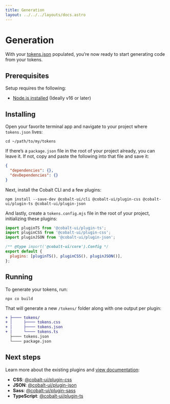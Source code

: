 ```yaml
---
title: Generation
layout: ../../../layouts/docs.astro
---
```


# Generation

With your [tokens.json] populated, you’re now ready to start generating code from your tokens.

## Prerequisites

Setup requires the following:

- [Node.js installed](https://nodejs.org) (Ideally v16 or later)

## Installing

Open your favorite terminal app and navigate to your project where `tokens.json` lives:

```
cd ~/path/to/my/tokens
```

If there’s a `package.json` file in the root of your project already, you can leave it. If not, copy and paste the following into that file and save it:

```json
{
  "dependencies": {},
  "devDependencies": {}
}
```

Next, install the Cobalt CLI and a few plugins:

```
npm install --save-dev @cobalt-ui/cli @cobalt-ui/plugin-css @cobalt-ui/plugin-ts @cobalt-ui/plugin-json
```

And lastly, create a `tokens.config.mjs` file in the root of your project, initializing these plugins:

```js
import pluginTS from '@cobalt-ui/plugin-ts';
import pluginCSS from '@cobalt-ui/plugin-css';
import pluginJSON from '@cobalt-ui/plugin-json';

/** @type import('@cobalt-ui/core').Config */
export default {
  plugins: [pluginTS(), pluginCSS(), pluginJSON()],
};
```

## Running

To generate your tokens, run:

```
npx co build
```

That will generate a new `/tokens/` folder along with one output per plugin:

```diff
+ ├──── tokens/
+ │     ├──── tokens.css
+ │     ├──── tokens.json
+ │     └──── tokens.ts
  ├──── tokens.json
  └──── package.json
```

## Next steps

Learn more about the existing plugins and [view documentation][plugins]:

- **CSS**: [@cobalt-ui/plugin-css][plugin-css]
- **JSON**: [@cobalt-ui/plugin-json][plugin-json]
- **Sass**: [@cobalt-ui/plugin-sass][plugin-sass]
- **TypeScript**: [@cobalt-ui/plugin-ts][plugin-ts]

[tokens.json]: /docs/tokens
[plugins]: /docs/plugins
[plugin-css]: /docs/plugins/css
[plugin-json]: /docs/plugins/json
[plugin-sass]: /docs/plugins/sass
[plugin-ts]: /docs/plugins/ts
